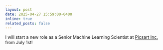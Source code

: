 ```yaml
---
layout: post
date: 2025-04-27 15:59:00-0400
inline: true
related_posts: false
---
```


I will start a new role as a Senior Machine Learning Scientist at [Picsart Inc.](https://picsart.com) from July 1st!